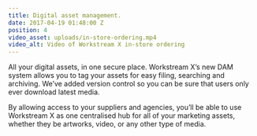 ```yaml
---
title: Digital asset management.
date: 2017-04-19 01:48:00 Z
position: 4
video_asset: uploads/in-store-ordering.mp4
video_alt: Video of Workstream X in-store ordering
---
```


All your digital assets, in one secure place. Workstream X’s new DAM system allows you to tag your assets for easy filing, searching and archiving. We’ve added version control so you can be sure that users only ever download latest media.

By allowing access to your suppliers and agencies, you’ll be able to use Workstream X as one centralised hub for all of your marketing assets, whether they be artworks, video, or any other type of media.
